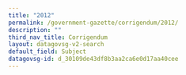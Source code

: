 ```yaml
---
title: "2012"
permalink: /government-gazette/corrigendum/2012/
description: ""
third_nav_title: Corrigendum
layout: datagovsg-v2-search
default_field: Subject
datagovsg-id: d_30109de43df8b3aa2ca6e0d17aa40cee
---
```

